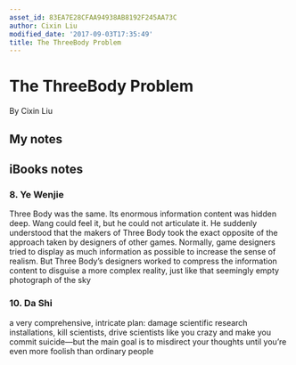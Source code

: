 ```yaml
---
asset_id: 83EA7E28CFAA94938AB8192F245AA73C
author: Cixin Liu
modified_date: '2017-09-03T17:35:49'
title: The ThreeBody Problem
---
```


# The ThreeBody Problem

By Cixin Liu

## My notes <a name="my_notes_dont_delete"></a>



## iBooks notes <a name="ibooks_notes_dont_delete"></a>

### 8. Ye Wenjie

Three Body was the same. Its enormous information content was hidden deep. Wang could feel it, but he could not articulate it. He suddenly understood that the makers of Three Body took the exact opposite of the approach taken by designers of other games. Normally, game designers tried to display as much information as possible to increase the sense of realism. But Three Body’s designers worked to compress the information content to disguise a more complex reality, just like that seemingly empty photograph of the sky

### 10. Da Shi

a very comprehensive, intricate plan: damage scientific research installations, kill scientists, drive scientists like you crazy and make you commit suicide—but the main goal is to misdirect your thoughts until you’re even more foolish than ordinary people